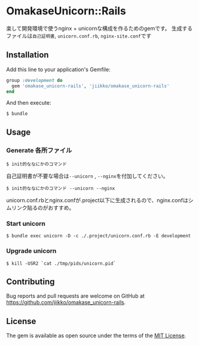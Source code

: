 # OmakaseUnicorn::Rails

楽して開発環境で使うnginx + unicornな構成を作るためのgemです。
生成するファイルは`自己証明書`, `unicorn.conf.rb`, `nginx-site.conf`です

## Installation

Add this line to your application's Gemfile:

```ruby
group :development do
  gem 'omakase_unicorn-rails', 'jiikko/omakase_unicorn-rails'
end
```

And then execute:

    $ bundle

## Usage

### Generate 各所ファイル
```shell
$ init的ななにかのコマンド
```
自己証明書が不要な場合は`--unicorn` , `--nginx`を付加してください。
```shell
$ init的ななにかのコマンド --unicorn --nginx
```
unicorn.conf.rbとnginx.confが.project以下に生成されるので、nginx.confはシムリンク貼るのがおすすめ。

### Start unicorn
```
$ bundle exec unicorn -D -c ./.project/unicorn.conf.rb -E development
```
### Upgrade unicorn
```shell
$ kill -USR2 `cat ./tmp/pids/unicorn.pid`
```

## Contributing

Bug reports and pull requests are welcome on GitHub at https://github.com/jiikko/omakase_unicorn-rails.


## License

The gem is available as open source under the terms of the [MIT License](http://opensource.org/licenses/MIT).

